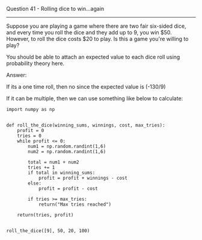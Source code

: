Question 41 - Rolling dice to win...again
________________________________________
Suppose you are playing a game where there are two fair six-sided dice, and every time you roll the dice and they add up to 9, you win $50. However, to roll the dice costs $20 to play. Is this a game you're willing to play? 

You should be able to attach an expected value to each dice roll using probability theory here.


Answer:

If its a one time roll, then no since the expected value is (-130/9)

If it can be multiple, then we can use something like below to calculate:
```
import numpy as np


def roll_the_dice(winning_sums, winnings, cost, max_tries):
    profit = 0
    tries = 0
    while profit <= 0:
        num1 = np.random.randint(1,6)
        num2 = np.random.randint(1,6)
        
        total = num1 + num2
        tries += 1
        if total in winning_sums:
            profit = profit + winnings - cost
        else:
            profit = profit - cost
            
        if tries >= max_tries:
            return("Max tries reached")
        
    return(tries, profit)
        

roll_the_dice([9], 50, 20, 100)
```
